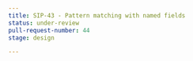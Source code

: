```yaml
---
title: SIP-43 - Pattern matching with named fields
status: under-review
pull-request-number: 44
stage: design

---
```

